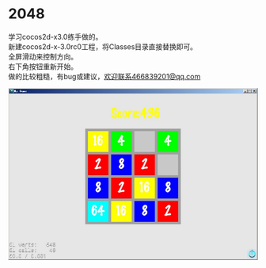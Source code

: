 2048
=============

学习cocos2d-x3.0练手做的。</br>
新建cocos2d-x-3.0rc0工程，将Classes目录直接替换即可。 </br>
全屏滑动来控制方向。 </br>
右下角按钮重新开始。</br>
做的比较粗糙，有bug或建议，欢迎联系466839201@qq.com </br>

![Alt text](/2048.jpg) </br>


